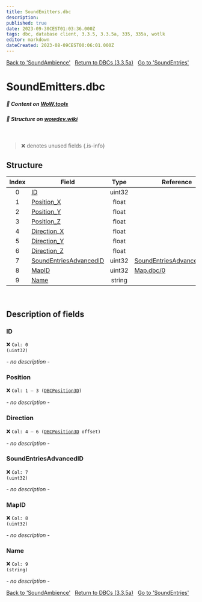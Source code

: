 ```yaml
---
title: SoundEmitters.dbc
description:
published: true
date: 2023-09-30CEST01:03:36.000Z
tags: dbc, database client, 3.3.5, 3.3.5a, 335, 335a, wotlk
editor: markdown
dateCreated: 2023-08-09CEST00:06:01.000Z
---
```

<a href="https://trinitycore.info/files/DBC/335/soundambience" class="mt-5 v-btn v-btn--depressed v-btn--flat v-btn--outlined theme--light v-size--default darkblue--text text--lighten-3"><span class="v-btn__content"><i aria-hidden="true" class="v-icon notranslate v-icon--left mdi mdi-arrow-left theme--light"></i><span>Back to 'SoundAmbience'</span></span></a>&nbsp;&nbsp;&nbsp;<a href="https://trinitycore.info/files/DBC/335/DBC" class="mt-5 v-btn v-btn--depressed v-btn--flat v-btn--outlined theme--light v-size--default darkblue--text text--lighten-3"><span class="v-btn__content"><i aria-hidden="true" class="v-icon notranslate v-icon--left mdi mdi-home-outline theme--light"></i><span>Return to DBCs (3.3.5a)</span></span></a>&nbsp;&nbsp;&nbsp;<a href="https://trinitycore.info/files/DBC/335/soundentries" class="mt-5 v-btn v-btn--depressed v-btn--flat v-btn--outlined theme--light v-size--default darkblue--text text--lighten-3"><span class="v-btn__content"><span>Go to 'SoundEntries'</span><i aria-hidden="true" class="v-icon notranslate v-icon--right mdi mdi-arrow-right theme--light"></i></span></a>

# SoundEmitters.dbc
##### :open_book: Content on [WoW.tools](https://wow.tools/dbc/?dbc=soundemitters&build=3.3.5.12340)
##### :pencil: Structure on [wowdev.wiki](https://wowdev.wiki/DB/SoundEmitters)
&nbsp;

> :x: denotes unused fields
{.is-info}


## Structure

| Index | Field | Type | Reference |
| :---: | --- | :---: | --- |
| 0 | [ID](#id-alt) | uint32 |  |
| 1 | [Position_X](#position) | float |  |
| 2 | [Position_Y](#position) | float |  |
| 3 | [Position_Z](#position) | float |  |
| 4 | [Direction_X](#direction) | float |  |
| 5 | [Direction_Y](#direction) | float |  |
| 6 | [Direction_Z](#direction) | float |  |
| 7 | [SoundEntriesAdvancedID](#soundentriesadvancedid) | uint32 | [SoundEntriesAdvanced.dbc/1](/files/DBC/335/soundentriesadvanced#soundentriesid) |
| 8 | [MapID](#mapid) | uint32 | [Map.dbc/0](/files/DBC/335/map#id-alt) |
| 9 | [Name](#name-alt) | string |  |
&nbsp;
## Description of fields

### ID <!-- {#id-alt} -->
:x: <code>Col: 0 (uint32)</code>

*- no description -*
&nbsp;

### Position
:x: <code>Col: 1 &ndash; 3 ([DBCPosition3D](/how-to/worldposition))</code>

*- no description -*
&nbsp;

### Direction
:x: <code>Col: 4 &ndash; 6 ([DBCPosition3D](/how-to/worldposition) offset)</code>

*- no description -*
&nbsp;

### SoundEntriesAdvancedID
:x: <code>Col: 7 (uint32)</code>

*- no description -*
&nbsp;

### MapID
:x: <code>Col: 8 (uint32)</code>

*- no description -*
&nbsp;

### Name <!-- {#name-alt} -->
:x: <code>Col: 9 (string)</code>

*- no description -*
&nbsp;

<a href="https://trinitycore.info/files/DBC/335/soundambience" class="mt-5 v-btn v-btn--depressed v-btn--flat v-btn--outlined theme--light v-size--default darkblue--text text--lighten-3"><span class="v-btn__content"><i aria-hidden="true" class="v-icon notranslate v-icon--left mdi mdi-arrow-left theme--light"></i><span>Back to 'SoundAmbience'</span></span></a>&nbsp;&nbsp;&nbsp;<a href="https://trinitycore.info/files/DBC/335/DBC" class="mt-5 v-btn v-btn--depressed v-btn--flat v-btn--outlined theme--light v-size--default darkblue--text text--lighten-3"><span class="v-btn__content"><i aria-hidden="true" class="v-icon notranslate v-icon--left mdi mdi-home-outline theme--light"></i><span>Return to DBCs (3.3.5a)</span></span></a>&nbsp;&nbsp;&nbsp;<a href="https://trinitycore.info/files/DBC/335/soundentries" class="mt-5 v-btn v-btn--depressed v-btn--flat v-btn--outlined theme--light v-size--default darkblue--text text--lighten-3"><span class="v-btn__content"><span>Go to 'SoundEntries'</span><i aria-hidden="true" class="v-icon notranslate v-icon--right mdi mdi-arrow-right theme--light"></i></span></a>
